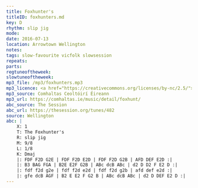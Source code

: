 ```yaml
---
title: Foxhunter's
titleID: foxhunters.md
key: D
rhythm: slip jig
mode:
date: 2016-07-13
location: Arrowtown Wellington
notes:
tags: slow-favourite vicfolk slowsession 
repeats: 
parts: 
regtuneoftheweek:
slowtuneoftheweek:
mp3_file: /mp3/foxhunters.mp3
mp3_licence: <a href="https://creativecommons.org/licenses/by-nc/2.5/">CC-BY-NC-2.5</a>
mp3_source: Comhaltas Ceoltóirí Éireann
mp3_url: https://comhaltas.ie/music/detail/foxhunt/
abc_source: The Session
abc_url: https://thesession.org/tunes/482
source: Wellington
abc: |
    X: 1
    T: The Foxhunter's
    R: slip jig
    M: 9/8
    L: 1/8
    K: Dmaj
    |: FDF F2D G2E | FDF F2D E2D | FDF F2D G2B | AFD DEF E2D :|
    |: B3 BAG FGA | B2E E2F G2B | ABc dcB ABc | d2 D D2 F E2 D :|
    |: fdf f2d g2e | fdf f2d e2d | fdf f2d g2b | afd def e2d :|
    |: gfe dcB AGF | B2 E E2 F G2 B | ABc dcB ABc | d2 D DEF E2 D :|
---
```

